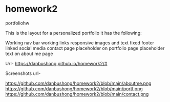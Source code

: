 # homework2
portfoliohw

This is the layout for a personalized portfolio it has the following:

Working nav bar
working links
responsive images and text
fixed footer
linked social media
contact page
placeholder on portfolio page
placeholder text on about me page

Url- https://danbushong.github.io/homework2/#

Screenshots url- 

https://github.com/danbushong/homework2/blob/main/aboutme.png
https://github.com/danbushong/homework2/blob/main/portf.png
https://github.com/danbushong/homework2/blob/main/contact.png


